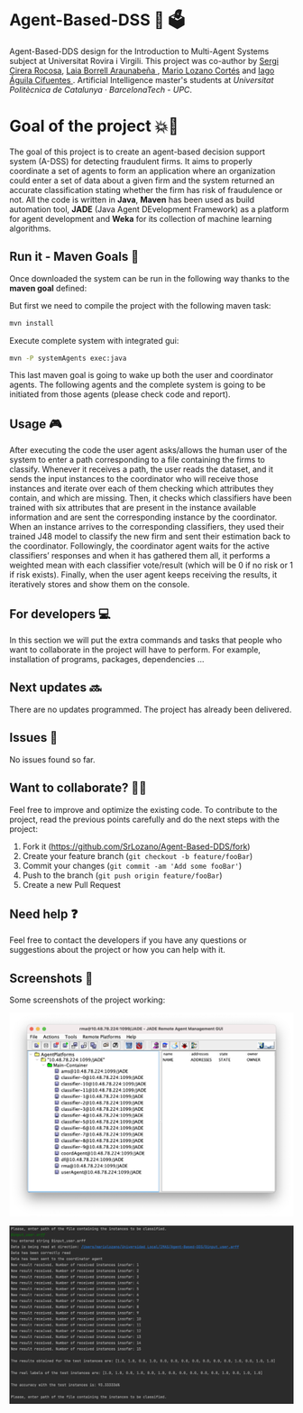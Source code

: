 # Agent-Based-DSS 🤖 🗳
Agent-Based-DDS design for the Introduction to Multi-Agent Systems subject at Universitat Rovira i Virgili. This project was co-author by [Sergi Cirera Rocosa](https://github.com/Sergi-Cirera-Rocosa), [Laia Borrell Araunabeña ](https://github.com/Laiaborrell), [Mario Lozano Cortés](https://github.com/SrLozano) and [Iago Águila Cifuentes ](https://github.com/iAguila98). Artificial Intelligence master's students at _Universitat Politècnica de Catalunya · BarcelonaTech - UPC_.

# Goal of the project 💥💯
The goal of this project is to create an agent-based decision support system (A-DSS) for detecting fraudulent firms. It aims to properly coordinate a set of agents to form an application where an organization could enter a set of data about a given firm and the system returned an accurate classification stating whether the firm has risk of fraudulence or not. All the code is written in **Java**, **Maven** has been used as build automation tool, **JADE** (Java Agent DEvelopment Framework) as a platform for agent development and **Weka** for its collection of machine learning algorithms.

## Run it - Maven Goals 🚀

Once downloaded the system can be run in the following way thanks to the **maven goal** defined:

But first we need to compile the project with the following maven task:
```sh
mvn install
```
Execute complete system with integrated gui:
```sh
mvn -P systemAgents exec:java
```

This last maven goal is going to wake up both the user and coordinator agents. The following agents and the complete system is going to be initiated from those agents (please check code and report).

## Usage 🎮
After executing the code the user agent asks/allows the human user of the system to enter a path corresponding to a file containing the firms to classify. Whenever it receives a path, the user reads the dataset, and it sends the input instances to the coordinator who will receive those instances and iterate over each of them checking which attributes they contain, and which are missing. Then, it checks which classifiers have been trained with six attributes that are present in the instance available information and are sent the corresponding instance by the coordinator. When an instance arrives to the corresponding classifiers, they used their trained J48 model to classify the new firm and sent their estimation back to the coordinator. Followingly, the coordinator agent waits for the active classifiers’ responses and when it has gathered them all, it performs a weighted mean with each classifier vote/result (which will be 0 if no risk or 1 if risk exists). Finally, when the user agent keeps receiving the results, it iteratively stores and show them on the console.

## For developers 💻
In this section we will put the extra commands and tasks that people who want to collaborate in the project will have to perform. For example, installation of programs, packages, dependencies ...


## Next updates 🔜
There are no updates programmed. The project has already been delivered.

## Issues 🤕
No issues found so far.

## Want to collaborate? 🙋🏻
Feel free to improve and optimize the existing code. To contribute to the project, read the previous points carefully and do the next steps with the project:
1. Fork it (<https://github.com/SrLozano/Agent-Based-DDS/fork>)
2. Create your feature branch (`git checkout -b feature/fooBar`)
3. Commit your changes (`git commit -am 'Add some fooBar'`)
4. Push to the branch (`git push origin feature/fooBar`)
5. Create a new Pull Request

## Need help ❓
Feel free to contact the developers if you have any questions or suggestions about the project or how you can help with it.

## Screenshots 📸
Some screenshots of the project working:

![ScreenShot](screenshots/sc1.png)

![ScreenShot](screenshots/sc2.png)


